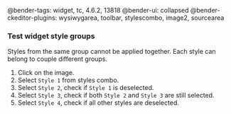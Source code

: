@bender-tags: widget, tc, 4.6.2, 13818
@bender-ui: collapsed
@bender-ckeditor-plugins: wysiwygarea, toolbar, stylescombo, image2, sourcearea

### Test widget style groups
Styles from the same group cannot be applied together. Each style can belong to couple different groups.

1. Click on the image.
1. Select `Style 1` from styles combo.
1. Select `Style 2`, check if `Style 1` is deselected.
1. Select `Style 3`, check if both `Style 2` and `Style 3` are still selected.
1. Select `Style 4`, check if all other styles are deselected.
